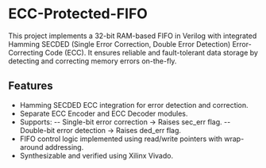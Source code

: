 # ECC-Protected-FIFO
This project implements a 32-bit RAM-based FIFO in Verilog with integrated Hamming SECDED (Single Error Correction, Double Error Detection) Error-Correcting Code (ECC). It ensures reliable and fault-tolerant data storage by detecting and correcting memory errors on-the-fly.
## Features
- Hamming SECDED ECC integration for error detection and correction.
- Separate ECC Encoder and ECC Decoder modules.
- Supports:
-- Single-bit error correction → Raises sec_err flag.
-- Double-bit error detection → Raises ded_err flag.
- FIFO control logic implemented using read/write pointers with wrap-around addressing.
- Synthesizable and verified using Xilinx Vivado.
